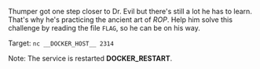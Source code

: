 Thumper got one step closer to Dr. Evil but there's still a lot he has to learn. That's why he's practicing the ancient
art of *ROP*. Help him solve this challenge by reading the file `FLAG`, so he can be on his way.

Target: `nc __DOCKER_HOST__ 2314`

Note: The service is restarted __DOCKER_RESTART__.